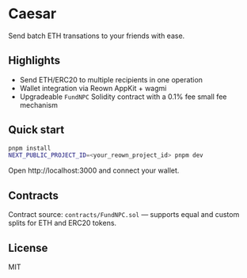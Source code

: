 
# Caesar

Send batch ETH transations to your friends with ease.
## Highlights

- Send ETH/ERC20 to multiple recipients in one operation
- Wallet integration via Reown AppKit + wagmi
- Upgradeable `FundNPC` Solidity contract with a 0.1% fee small fee mechanism

## Quick start

```bash
pnpm install
NEXT_PUBLIC_PROJECT_ID=<your_reown_project_id> pnpm dev
```

Open http://localhost:3000 and connect your wallet.

## Contracts

Contract source: `contracts/FundNPC.sol` — supports equal and custom splits for ETH and ERC20 tokens.

## License

MIT
